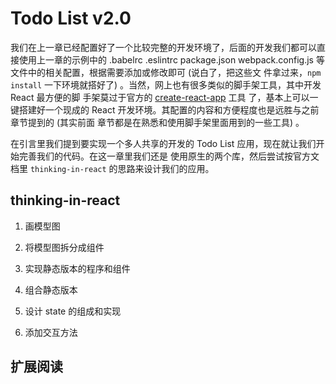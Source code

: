# Todo List v2.0

我们在上一章已经配置好了一个比较完整的开发环境了，后面的开发我们都可以直接使用上一章的示例中的 .babelrc 
.eslintrc package.json webpack.config.js 等文件中的相关配置，根据需要添加或修改即可 (说白了，把这些文
件拿过来，`npm install` 一下环境就搭好了) 。当然，网上也有很多类似的脚手架工具，其中开发 React 最方便的脚
手架莫过于官方的 [create-react-app](https://github.com/facebookincubator/create-react-app) 工具
了，基本上可以一键搭建好一个现成的 React 开发环境。其配置的内容和方便程度也是远胜与之前章节提到的 (其实前面
章节都是在熟悉和使用脚手架里面用到的一些工具) 。

在引言里我们提到要实现一个多人共享的开发的 Todo List 应用，现在就让我们开始完善我们的代码。在这一章里我们还是
使用原生的两个库，然后尝试按官方文档里 `thinking-in-react` 的思路来设计我们的应用。

## thinking-in-react

1. 画模型图

2. 将模型图拆分成组件

3. 实现静态版本的程序和组件

4. 组合静态版本

5. 设计 state 的组成和实现

6. 添加交互方法

## 扩展阅读
